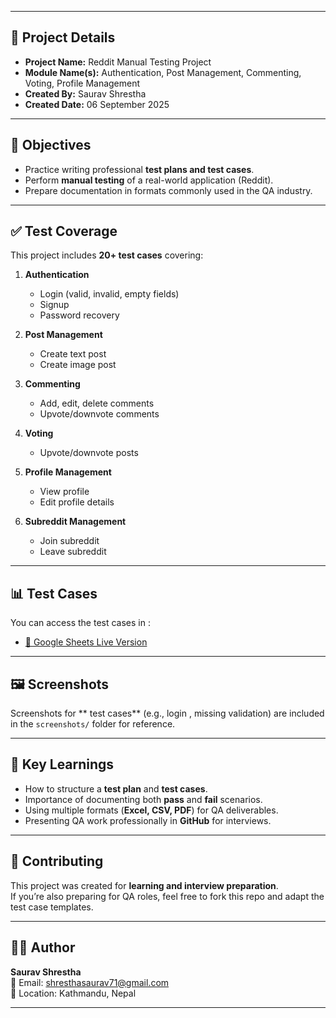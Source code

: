 
---

## 📝 Project Details

- **Project Name:** Reddit Manual Testing Project  
- **Module Name(s):** Authentication, Post Management, Commenting, Voting, Profile Management  
- **Created By:** Saurav Shrestha  
- **Created Date:** 06 September 2025  

---

## 🎯 Objectives

- Practice writing professional **test plans and test cases**.  
- Perform **manual testing** of a real-world application (Reddit).  
- Prepare documentation in formats commonly used in the QA industry.  

---

## ✅ Test Coverage

This project includes **20+ test cases** covering:

1. **Authentication**
   - Login (valid, invalid, empty fields)  
   - Signup  
   - Password recovery  

2. **Post Management**
   - Create text post  
   - Create image post  

3. **Commenting**
   - Add, edit, delete comments  
   - Upvote/downvote comments  

4. **Voting**
   - Upvote/downvote posts  

5. **Profile Management**
   - View profile  
   - Edit profile details  

6. **Subreddit Management**
   - Join subreddit  
   - Leave subreddit  

---

## 📊 Test Cases

You can access the test cases in :


- [🔗 Google Sheets Live Version](https://docs.google.com/spreadsheets/d/1BiY0qvYIk4gIBSBRs3e0DCotKPQuF7T5DjsJTKhEP1Y/edit?gid=0#gid=0)  


---

## 🖼️ Screenshots

Screenshots for ** test cases** (e.g., login , missing validation) are included in the `screenshots/` folder for reference.

---

## 📌 Key Learnings

- How to structure a **test plan** and **test cases**.  
- Importance of documenting both **pass** and **fail** scenarios.  
- Using multiple formats (**Excel, CSV, PDF**) for QA deliverables.  
- Presenting QA work professionally in **GitHub** for interviews.  

---

## 🤝 Contributing

This project was created for **learning and interview preparation**.  
If you’re also preparing for QA roles, feel free to fork this repo and adapt the test case templates.  

---

## 🧑‍💻 Author

**Saurav Shrestha**  
📧 Email: shresthasaurav71@gmail.com  
📍 Location: Kathmandu, Nepal  

---
